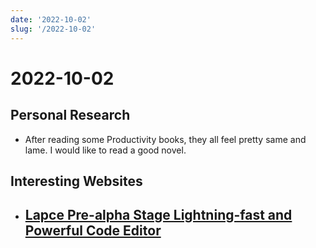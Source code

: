 ```yaml
---
date: '2022-10-02'
slug: '/2022-10-02'
---
```


# 2022-10-02

## Personal Research

- After reading some Productivity books, they all feel pretty same and lame. I would like to read a good novel.

## Interesting Websites

- [Lapce Pre-alpha Stage Lightning-fast and Powerful Code Editor](https://lapce.dev/)
	- 
